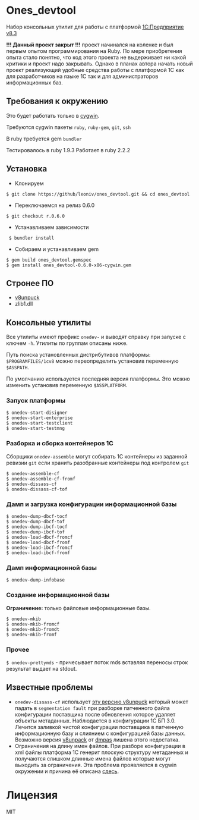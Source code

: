 # Ones_devtool

Набор консольных утилит для работы с платформой [1С:Предприятие
v8.3](http://v8.1c.ru/)

**!!! Данный проект закрыт !!!** проект начинался на коленке и был первым опытом программирования на Ruby. По мере приобретения опыта стало понятно, что код этого проекта не выдерживает ни какой критики и проект надо закрывать.
Однако в планах автора начать новый проект реализующий
удобные средства работы с платформой 1С как для разработчиков на языке 1С так и для администраторов информационных баз.

## Требования к окружению

Это будет работать только в [cygwin](https://www.cygwin.com/).

Требуются cygwin пакеты `ruby`, `ruby-gem`, `git`, `ssh`

В ruby требуется gem `bundler`

Тестировалось в ruby 1.9.3
Работает в ruby 2.2.2


## Установка

* Клонируем
```
$ git clone https://github/leoniv/ones_devtool.git && cd ones_devtool
```
* Переключаемся на релиз 0.6.0
```
$ git checkout r.0.6.0
```
* Устанавливаем зависимости
```
 $ bundler install
```
* Собираем и устанавливаем gem
```
$ gem build ones_devtool.gemspec
$ gem install ones_devtool-0.6.0-x86-cygwin.gem
```

## Стронее ПО

- [v8unpuck](https://github.com/leoniv/v8unpack)
- zlib1.dll

## Консольные утилиты

Все утилиты имеют префикс `onedev-` и выводят справку при запуске с ключем `-h`. Утилиты по группам описаны ниже.

Путь поиска установленных дистрибутивов платформы: `$PROGRAMFILES/1cv8` можно переопределить установив переменную `$ASSPATH`.

По умолчанию используется последняя версия платформы. Это можно изменить установив переменную `$ASSPLATFORM`.

### Запуск платформы

```
$ onedev-start-disigner
$ onedev-start-enterprise
$ onedev-start-testclient
$ onedev-start-testmng
```

### Разборка и сборка контейнеров 1С

Сборщики `onedev-assemble` могут собирать 1С контейнеры из заданной ревизии `git` если хранить разобранные контейнеры под контролем `git`

```
$ onedev-assemble-cf
$ onedev-assemble-cf-fromf
$ onedev-dissass-cf
$ onedev-dissass-cf-tof
```

### Дамп и загрузка конфигурации информационной базы

```
$ onedev-dump-dbcf-tocf
$ onedev-dump-dbcf-tof
$ onedev-dump-ibcf-tocf
$ onedev-dump-ibcf-tof
$ onedev-load-dbcf-fromcf
$ onedev-load-dbcf-fromf
$ onedev-load-ibcf-fromcf
$ onedev-load-ibcf-fromf
```

### Дамп информационной базы

```
$ onedev-dump-infobase
```

### Создание информационной базы

**Ограничение:** только файловые информационные базы.

```
$ onedev-mkib
$ onedev-mkib-fromcf
$ onedev-mkib-fromdt
$ onedev-mkib-fromf
```

### Прочее

`$ onedev-prettymds` - причесывает поток mds вставляя переносы строк результат выдает на stdout.

## Известные проблемы

* `onedev-dissass-cf` использует [эту версию v8unpuck](https://github.com/leoniv/v8unpack) который может падать в `segmentation fault` при разборке патченного файла конфигурации поставщика после обновления которое удаляет объекты метаданных. Наблюдается в конфигурации 1С БП 3.0. Лечится заливкой чистой конфигурации поставщика в патченную информационную базу и слиянием с конфигурацией базы данных. Возможно версия [v8unpack](https://github.com/dmpas/v8unpack/network) от [dmpas](https://github.com/dmpas) лишена этого недостатка.
* Ограничения на длину имен файлов. При разборе конфигурации в xml файлы платформа 1С генерит плоскую структуру метаданных и получаются слишком длинные имена файлов которые могут выходить за ограничения. Эта проблема проявляется в cygwin окружении и причина её описана [сдесь](https://cygwin.com/ml/cygwin/2013-12/msg00183.html).

# Лицензия

MIT


